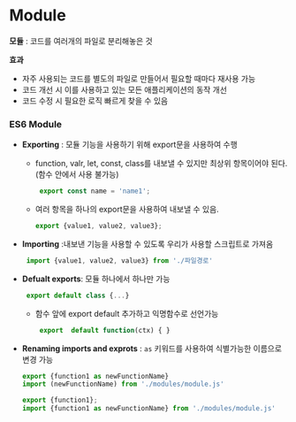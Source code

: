 # **Module**

**모듈** 
: 코드를 여러개의 파일로 분리해놓은 것

**효과**
 - 자주 사용되는 코드를 별도의 파일로 만들어서 필요할 때마다 재사용 가능
 - 코드 개선 시 이를 사용하고 있는 모든 애플리케이션의 동작 개선
 - 코드 수정 시 필요한 로직 빠르게 찾을 수 있음 

### **ES6 Module**
 - **Exporting** : 모듈 기능을 사용하기 위해 export문을 사용하여 수행<br>

    - function, valr, let, const, class를 내보낼 수 있지만 최상위 항목이어야 된다. (함수 안에서 사용 불가능)<br>
      ```js
       export const name = 'name1';
       ```
    - 여러 항목을 하나의 export문을 사용하여 내보낼 수 있음. <br>
        ``` js
       export {value1, value2, value3};
       ```

 - **Importing** :내보낸 기능을 사용할 수 있도록 우리가 사용할 스크립트로 가져옴<br>

    ```js
     import {value1, value2, value3} from './파일경로'
     ```
 - **Defualt exports**: 모듈 하나에서 하나만 가능<br>
    ```js
     export default class {...} 
    ```

    - 함수 앞에 export default 추가하고 익명함수로 선언가능<br>

        ```js
         export  default function(ctx) { }
        ```

 - **Renaming imports and exprots** : `as` 키워드를 사용하여 식별가능한 이름으로 변경 가능<br>
    ```js
    export {function1 as newFunctionName}
    import (newFunctionName) from './modules/module.js'
    ```
    ```js
    export {function1};
    import {function1 as newFunctionName} from './modules/module.js'
    ```